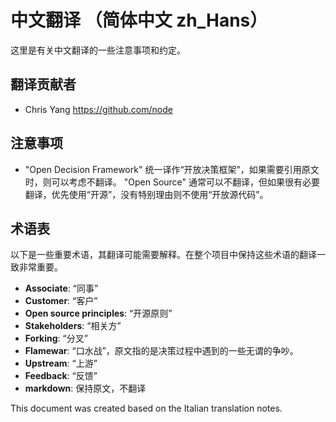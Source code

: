 # 中文翻译 （简体中文 zh_Hans）

这里是有关中文翻译的一些注意事项和约定。

## 翻译贡献者

* Chris Yang <https://github.com/node>


## 注意事项

* "Open Decision Framework" 统一译作“开放决策框架”，如果需要引用原文时，则可以考虑不翻译。
"Open Source" 通常可以不翻译，但如果很有必要翻译，优先使用“开源”，没有特别理由则不使用“开放源代码”。

## 术语表

以下是一些重要术语，其翻译可能需要解释。在整个项目中保持这些术语的翻译一致非常重要。

* **Associate**: “同事” 
* **Customer**: “客户”
* **Open source principles**: “开源原则”
* **Stakeholders**: “相关方” 
* **Forking**: “分叉”
* **Flamewar**: “口水战”，原文指的是决策过程中遇到的一些无谓的争吵。
* **Upstream**: “上游”
* **Feedback**: “反馈”
* **markdown**: 保持原文，不翻译
  
<!-- **Term**: How you translated the term and explanation of why, if needed -->
This document was created based on the Italian translation notes.
